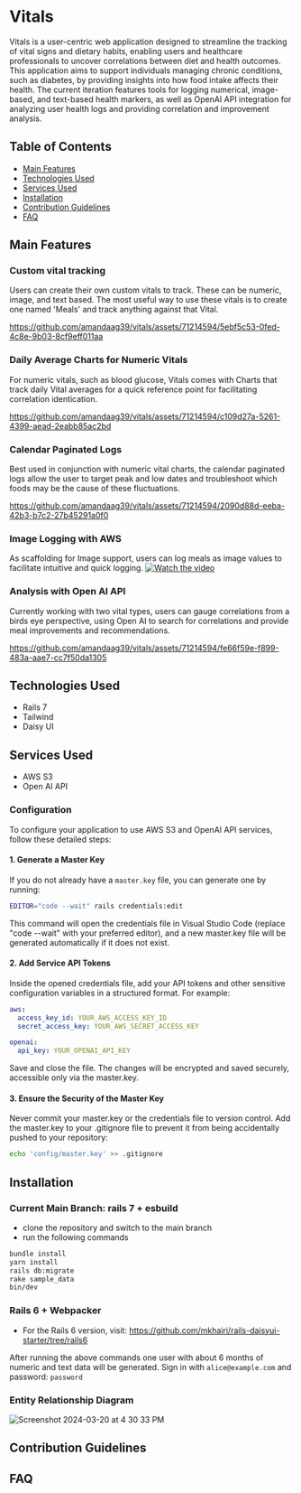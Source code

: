 # Vitals
Vitals is a user-centric web application designed to streamline the tracking of vital signs and dietary habits, enabling users and healthcare professionals to uncover correlations between diet and health outcomes. This application aims to support individuals managing chronic conditions, such as diabetes, by providing insights into how food intake affects their health. The current iteration features tools for logging numerical, image-based, and text-based health markers, as well as OpenAI API integration for analyzing user health logs and providing correlation and improvement analysis.

## Table of Contents
- [Main Features](#main-features)
- [Technologies Used](#technologies-used)
- [Services Used](#services-used)
- [Installation](#installation)
- [Contribution Guidelines](#contribution-guidelines)
- [FAQ](#faq)

## Main Features
### Custom vital tracking
Users can create their own custom vitals to track. These can be numeric, image, and text based. The most useful way to use these vitals is to create one named 'Meals' and track anything against that Vital. 

https://github.com/amandaag39/vitals/assets/71214594/5ebf5c53-0fed-4c8e-9b03-8cf9eff011aa

### Daily Average Charts for Numeric Vitals
For numeric vitals, such as blood glucose, Vitals comes with Charts that track daily Vital averages for a quick reference point for facilitating correlation identication. 

https://github.com/amandaag39/vitals/assets/71214594/c109d27a-5261-4399-aead-2eabb85ac2bd

### Calendar Paginated Logs
Best used in conjunction with numeric vital charts, the calendar paginated logs allow the user to target peak and low dates and troubleshoot which foods may be the cause of these fluctuations.

https://github.com/amandaag39/vitals/assets/71214594/2090d88d-eeba-42b3-b7c2-27b45291a0f0

### Image Logging with AWS
As scaffolding for Image support, users can log meals as image values to facilitate intuitive and quick logging. 
[![Watch the video](https://img.youtube.com/vi/4y9W_lasucI/0.jpg)](https://youtube.com/shorts/4y9W_lasucI?feature=share)

### Analysis with Open AI API
Currently working with two vital types, users can gauge correlations from a birds eye perspective, using Open AI to search for correlations and provide meal improvements and recommendations. 

https://github.com/amandaag39/vitals/assets/71214594/fe66f59e-f899-483a-aae7-cc7f50da1305

## Technologies Used
* Rails 7
* Tailwind
* Daisy UI

## Services Used
* AWS S3
* Open AI API

### Configuration

To configure your application to use AWS S3 and OpenAI API services, follow these detailed steps:

#### 1. Generate a Master Key
If you do not already have a `master.key` file, you can generate one by running:
```bash
EDITOR="code --wait" rails credentials:edit
```

This command will open the credentials file in Visual Studio Code (replace "code --wait" with your preferred editor), and a new master.key file will be generated automatically if it does not exist.

#### 2. Add Service API Tokens
Inside the opened credentials file, add your API tokens and other sensitive configuration variables in a structured format. For example:

```yaml
aws:
  access_key_id: YOUR_AWS_ACCESS_KEY_ID
  secret_access_key: YOUR_AWS_SECRET_ACCESS_KEY

openai:
  api_key: YOUR_OPENAI_API_KEY
```

Save and close the file. The changes will be encrypted and saved securely, accessible only via the master.key.

#### 3. Ensure the Security of the Master Key
Never commit your master.key or the credentials file to version control. Add the master.key to your .gitignore file to prevent it from being accidentally pushed to your repository:
```bash
echo 'config/master.key' >> .gitignore
```
## Installation

### Current Main Branch: rails 7 + esbuild
* clone the repository and switch to the main branch
* run the following commands

```sh
bundle install
yarn install
rails db:migrate
rake sample_data
bin/dev
```
### Rails 6 + Webpacker
* For the Rails 6 version, visit: https://github.com/mkhairi/rails-daisyui-starter/tree/rails6

After running the above commands one user with about 6 months of numeric and text data will be generated. Sign in with
``alice@example.com`` and password: ``password``

### Entity Relationship Diagram
![Screenshot 2024-03-20 at 4 30 33 PM](https://github.com/amandaag39/vitals/assets/71214594/25f5eeec-3e9a-4cae-a87d-dab81ea7640c)

## Contribution Guidelines

## FAQ
